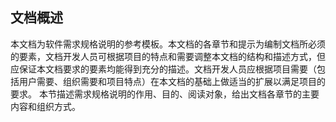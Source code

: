 ## 文档概述
本文档为软件需求规格说明的参考模板。本文档的各章节和提示为编制文档所必须的要素，文档开发人员可根据项目的特点和需要调整本文档的结构和描述方式，但应保证本文档要求的要素均能得到充分的描述。文档开发人员应根据项目需要（包括用户需要、组织需要和项目特点）在本文档的基础上做适当的扩展以满足项目的要求。
本节描述需求规格说明的作用、目的、阅读对象，给出文档各章节的主要内容和组织方式。
